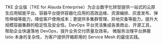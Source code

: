 TKE 企业版（TKE for Alauda Enterprise）为企业数字化转型提供一站式的云原生应用赋能平台。容器平台提供容器化应用的高效运维、资源编排、灰度发布、弹性伸缩等能力，降低客户使用成本；更提供多集群管理、异地灾备等能力，提升大规模容器集群的稳定性及安全性。DevOps 平台灵活集成各类商业、开源工具，帮助企业快速落地 DevOps，提升业务交付质量及效率。
微服务治理平台屏蔽 Istio 本身的复杂性，为客户提供开箱即用的 Service Mesh 的最佳实践。
